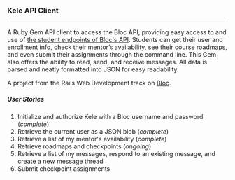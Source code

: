 ### Kele API Client
----

A Ruby Gem API client to access the Bloc API, providing easy access to and use of [the student endpoints of Bloc's API](http://docs.blocapi.apiary.io/). Students can get their user and enrollment info, check their mentor’s availability, see their course roadmaps, and even submit their assignments through the command line. This Gem also offers the ability to read, send, and receive messages. All data is parsed and neatly formatted into JSON for easy readability.

A project from the Rails Web Development track on [Bloc](bloc.io).

##### *User Stories*

1. Initialize and authorize Kele with a Bloc username and password (*complete*)
2. Retrieve the current user as a JSON blob (*complete*)
3. Retrieve a list of my mentor's availability (*complete*)
4. Retrieve roadmaps and checkpoints (*ongoing*)
5. Retrieve a list of my messages, respond to an existing message, and create a new message thread
6. Submit checkpoint assignments
